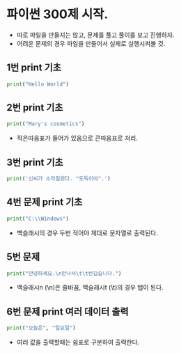 # 파이썬 300제 시작.
- 따로 파일을 만들지는 않고, 문제를 풀고 풀이를 보고 진행하자. 
- 어려운 문제의 경우 파일을 만들어서 실제로 실행시켜볼 것. 

## 1번 print 기초
```py
print("Hello World")
```

## 2번 print 기초
```py
print("Mary's cosmetics")
```

- 작은따음표가 들어가 있음으로 큰따음표로 처리.

## 3번 print 기초

```py
print('신씨가 소리질렀다. "도둑이야".')
```

## 4번 문제 print 기초
```py
print("C:\\Windows")
```

- 백슬래시의 경우 두번 적어야 제대로 문자열로 출력된다. 

## 5번 문제
```py
print("안녕하세요.\n만나서\t\t반갑습니다.")
```

- 백슬래시n (\n)은 줄바꿈, 백슬래시t (\t)의 경우 탭이 된다. 

## 6번 문제 print 여러 데이터 출력

```py
print("오늘은", "일요일")
```

- 여러 값을 출력할때는 쉼표로 구분하여 출력한다. 

##